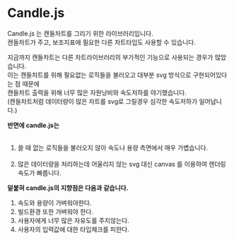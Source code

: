 # Candle.js
<p>
Candle.js 는 캔들차트를 그리기 위한 라이브러리입니다.<br/>
캔들차트가 주고, 보조지표에 필요한 다른 차트타입도 사용할 수 있습니다.
</p>
<p>
지금까지 캔들차트는 다른 차트라이브러리의 부가적인 기능으로 사용되는 경우가 많았습니다.<br/>
이는 캔들차트를 위해 필요없는 로직들을 불러오고 대부분 svg 방식으로 구현되어있다는 점 때문에<br/>
캔들차트 출력을 위해 너무 많은 자원낭비와 속도저하를 야기했습니다.<br/>
(캔들차트처럼 데이터량이 많은 차트를 svg로 그릴경우 심각한 속도저하가 일어납니다.)
</p>
<p>
<b>반면에 candle.js는</b>
    <ol>
     <li>쓸 때 없는 로직들을 불러오지 않아 속도나 용량 측면에서 매우 가볍습니다.</li>
     <li>많은 데이터량을 처리하는데 어울리지 않는 svg 대신 canvas 를 이용하여 렌더링 속도가 빠릅니다.</li>
    </ol>
</p>
<p>
<b>덭붙혀 candle.js의 지향점은 다음과 같습니다.</b>
  <ol>
    <li>속도와 용량이 가벼워야한다.</li>
    <li>빌드환경 또한 가벼워야 한다.</li>
    <li>사용자에게 너무 많은 자유도를 주지않는다.</li>
    <li>사용자의 입력값에 대한 타입체크를 피한다.</li>
  </ol>
</p>
